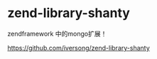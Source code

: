 zend-library-shanty
===================

zendframework 中的mongo扩展！

https://github.com/iversong/zend-library-shanty
